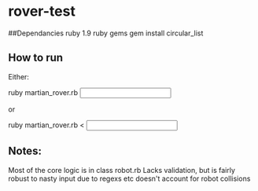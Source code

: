 # rover-test

##Dependancies
ruby 1.9
ruby gems
gem install circular_list

## How to run

Either:

ruby martian_rover.rb <input text>

or

ruby martian_rover.rb < <input file>

## Notes:

Most of the core logic is in class robot.rb
Lacks validation, but is fairly robust to nasty input due to regexs etc
doesn't account for robot collisions

